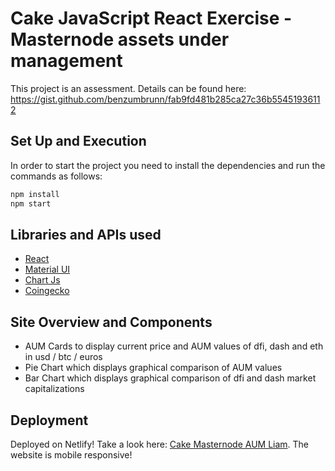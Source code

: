 # Cake JavaScript React Exercise - Masternode assets under management

This project is an assessment. Details can be found here: https://gist.github.com/benzumbrunn/fab9fd481b285ca27c36b55451936112

## Set Up and Execution
In order to start the project you need to install the dependencies and run the commands as follows:
```bash
npm install
npm start
```
## Libraries and APIs used
- [React](https://react-bootstrap.github.io/getting-started/introduction)
- [Material UI](https://mui.com/material-ui/getting-started/overview/)
- [Chart Js](https://www.chartjs.org/docs/latest/charts/polar.html)
- [Coingecko](https://www.coingecko.com/en/api/documentation)

## Site Overview and Components
- AUM Cards to display current price and AUM values of dfi, dash and eth in usd / btc / euros
- Pie Chart which displays graphical comparison of AUM values
- Bar Chart which displays graphical comparison of dfi and dash market capitalizations

## Deployment
Deployed on Netlify! Take a look here: [Cake Masternode AUM Liam](https://cakedefi-masternode-aum-liam.netlify.app/). The website is mobile responsive!
